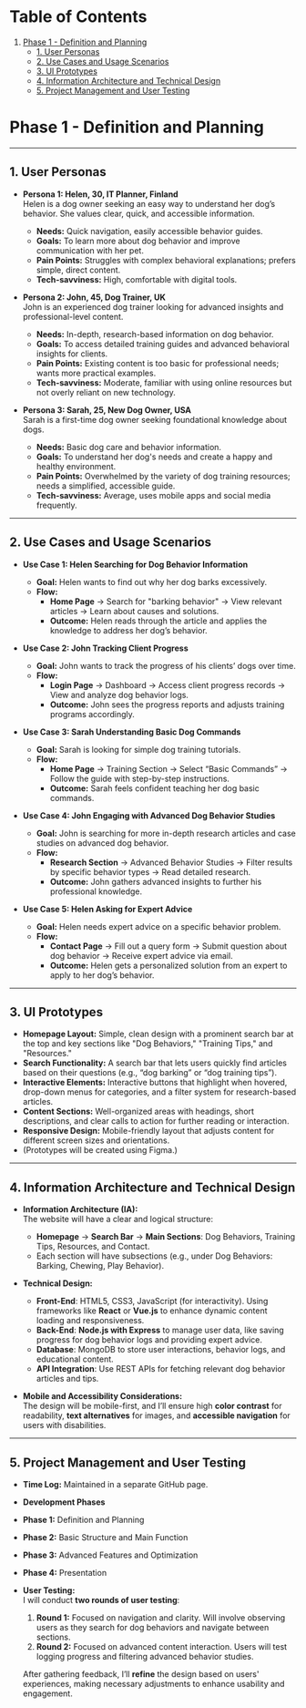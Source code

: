 # **Table of Contents**

1. [Phase 1 - Definition and Planning](#phase-1---definition-and-planning)  
   - [1. User Personas](#1-user-personas)  
   - [2. Use Cases and Usage Scenarios](#2-use-cases-and-usage-scenarios)  
   - [3. UI Prototypes](#3-ui-prototypes)  
   - [4. Information Architecture and Technical Design](#4-information-architecture-and-technical-design)  
   - [5. Project Management and User Testing](#5-project-management-and-user-testing)

# **Phase 1 - Definition and Planning**

---

## **1. User Personas**

- **Persona 1: Helen, 30, IT Planner, Finland**  
  Helen is a dog owner seeking an easy way to understand her dog’s behavior. She values clear, quick, and accessible information.  
  - **Needs:** Quick navigation, easily accessible behavior guides.
  - **Goals:** To learn more about dog behavior and improve communication with her pet.
  - **Pain Points:** Struggles with complex behavioral explanations; prefers simple, direct content.
  - **Tech-savviness:** High, comfortable with digital tools.

- **Persona 2: John, 45, Dog Trainer, UK**  
  John is an experienced dog trainer looking for advanced insights and professional-level content.  
  - **Needs:** In-depth, research-based information on dog behavior.
  - **Goals:** To access detailed training guides and advanced behavioral insights for clients.
  - **Pain Points:** Existing content is too basic for professional needs; wants more practical examples.
  - **Tech-savviness:** Moderate, familiar with using online resources but not overly reliant on new technology.

- **Persona 3: Sarah, 25, New Dog Owner, USA**  
  Sarah is a first-time dog owner seeking foundational knowledge about dogs.  
  - **Needs:** Basic dog care and behavior information.
  - **Goals:** To understand her dog's needs and create a happy and healthy environment.
  - **Pain Points:** Overwhelmed by the variety of dog training resources; needs a simplified, accessible guide.
  - **Tech-savviness:** Average, uses mobile apps and social media frequently.

---

## **2. Use Cases and Usage Scenarios**

- **Use Case 1: Helen Searching for Dog Behavior Information**  
  - **Goal:** Helen wants to find out why her dog barks excessively.
  - **Flow:**  
    - **Home Page** → Search for "barking behavior" → View relevant articles → Learn about causes and solutions.
    - **Outcome:** Helen reads through the article and applies the knowledge to address her dog’s behavior.

- **Use Case 2: John Tracking Client Progress**  
  - **Goal:** John wants to track the progress of his clients’ dogs over time.
  - **Flow:**  
    - **Login Page** → Dashboard → Access client progress records → View and analyze dog behavior logs.
    - **Outcome:** John sees the progress reports and adjusts training programs accordingly.

- **Use Case 3: Sarah Understanding Basic Dog Commands**  
  - **Goal:** Sarah is looking for simple dog training tutorials.
  - **Flow:**  
    - **Home Page** → Training Section → Select “Basic Commands” → Follow the guide with step-by-step instructions.
    - **Outcome:** Sarah feels confident teaching her dog basic commands.

- **Use Case 4: John Engaging with Advanced Dog Behavior Studies**  
  - **Goal:** John is searching for more in-depth research articles and case studies on advanced dog behavior.
  - **Flow:**  
    - **Research Section** → Advanced Behavior Studies → Filter results by specific behavior types → Read detailed research.
    - **Outcome:** John gathers advanced insights to further his professional knowledge.

- **Use Case 5: Helen Asking for Expert Advice**  
  - **Goal:** Helen needs expert advice on a specific behavior problem.
  - **Flow:**  
    - **Contact Page** → Fill out a query form → Submit question about dog behavior → Receive expert advice via email.
    - **Outcome:** Helen gets a personalized solution from an expert to apply to her dog’s behavior.


---

## **3. UI Prototypes**

- **Homepage Layout:** Simple, clean design with a prominent search bar at the top and key sections like "Dog Behaviors," "Training Tips," and "Resources."
- **Search Functionality:** A search bar that lets users quickly find articles based on their questions (e.g., “dog barking” or “dog training tips”).
- **Interactive Elements:** Interactive buttons that highlight when hovered, drop-down menus for categories, and a filter system for research-based articles.
- **Content Sections:** Well-organized areas with headings, short descriptions, and clear calls to action for further reading or interaction.
- **Responsive Design:** Mobile-friendly layout that adjusts content for different screen sizes and orientations.
- (Prototypes will be created using Figma.)
---

## **4. Information Architecture and Technical Design**

- **Information Architecture (IA):**  
  The website will have a clear and logical structure:
  - **Homepage** → **Search Bar** → **Main Sections**: Dog Behaviors, Training Tips, Resources, and Contact.  
  - Each section will have subsections (e.g., under Dog Behaviors: Barking, Chewing, Play Behavior).
  
- **Technical Design:**  
  - **Front-End**: HTML5, CSS3, JavaScript (for interactivity). Using frameworks like **React** or **Vue.js** to enhance dynamic content loading and responsiveness.
  - **Back-End**: **Node.js with Express** to manage user data, like saving progress for dog behavior logs and providing expert advice.  
  - **Database**: MongoDB to store user interactions, behavior logs, and educational content.
  - **API Integration**: Use REST APIs for fetching relevant dog behavior articles and tips.
  
- **Mobile and Accessibility Considerations:**  
  The design will be mobile-first, and I’ll ensure high **color contrast** for readability, **text alternatives** for images, and **accessible navigation** for users with disabilities.

---
## **5. Project Management and User Testing**

- **Time Log:** Maintained in a separate GitHub page.

- **Development Phases**  
- **Phase 1:** Definition and Planning  
- **Phase 2:** Basic Structure and Main Function  
- **Phase 3:** Advanced Features and Optimization  
- **Phase 4:** Presentation  

- **User Testing:**  
  I will conduct **two rounds of user testing**:
    1. **Round 1:** Focused on navigation and clarity. Will involve observing users as they search for dog behaviors and navigate between sections.
    2. **Round 2:** Focused on advanced content interaction. Users will test logging progress and filtering advanced behavior studies.
  
  After gathering feedback, I’ll **refine** the design based on users' experiences, making necessary adjustments to enhance usability and engagement.


